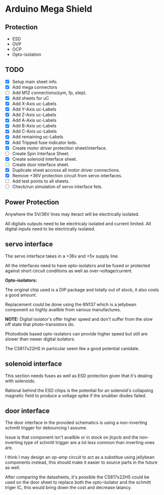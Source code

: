 # Arduino Mega Shield

## Protection

- ESD
- OVP
- OCP
- Opto-isolation




## TODO

- [X] Setup main sheet info.
- [X] Add mega connectors
- [ ] Add M12 connections(sym, fp, step).
- [X] Add sheets for uC
- [X] Add X-Axis uc-Labels
- [X] Add Y-Axis uc-Labels
- [X] Add Z-Axis uc-Labels
- [X] Add A-Axis uc-Labels
- [X] Add B-Axis uc-Labels
- [X] Add C-Axis uc-Labels
- [X] Add remaining uc-Labels
- [X] Add Tripped fuse indicator leds.
- [X] Create motor driver protection sheet/interface.
- [ ] Create Spin Interface Sheet.
- [X] Create solenoid interface sheet.
- [ ] Create door interface sheet.
- [X] Duplicate sheet accross all motor driver connections.
- [X] Remove +36V protection circuit from servo interfaces.
- [ ] Add test points to all sheets.
- [ ] Check/run simulation of servo interface fets.

## Power Protection

Anywhere the 5V/36V lines may iteract will be electrically isolated.

All digitals outputs need to be electricaly isolated and current limited.
All digital inputs need to be electrically isolated.



## servo interface

The servo interface takes in a +36v and +5v supply line.

All the interfaces need to have opto-isolators and be fused or protected
against short circuit conditions as well as over-voltage/current.

**Opto-isolators:**

The original chip used is a DIP package and totally out of stock, it also
costs a good amount.

Replacement could be done using the 6N137 which is a jellybean component so
highly availble from various manufactures.

**NOTE:** Digital isolator's offer higher speed and don't suffer from the slow
off state that photo-transistors do.

Photodiode based opto-isolators can provide higher speed but still are slower
than newer digital isolators.

The CS817x22HS in particular seem like a good potential canidate.


## solenoid interface

This section needs fuses as well as ESD protection given that it's dealing
with solenoids.

Rational behind the ESD chips is the potential for an solenoid's collapsing
magnetic field to produce a voltage spike if the snubber diodes failed.


## door interface

The door interface in the provided schematics is using a non-inverting 
schmitt trigger for debouncing I assume.

Issue is that component isn't availble or in stock on jlcpcb and the 
non-inverting type of schmitt trigger are a lot less common than inverting 
ones are.

I think I may design an op-amp circuit to act as a substitue using jellybean
components instead, this should make it easier to source parts in the
future as well.

After comparing the datasheets, it's possible the CS817x22HS could be used 
on the door sheet to replace both the opto-isolator and the schmitt triger IC,
this would bring down the cost and decrease latancy.

